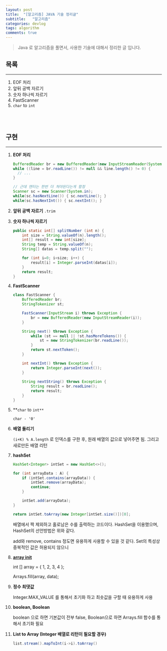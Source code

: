 ```yaml
---
layout: post
title:  "[알고리즘] JAVA 기술 정리글"
subtitle:   "알고리즘"
categories: devlog
tags: algorithm
comments: true
---
```


> Java 로 알고리즘을 풀면서, 사용한 기술에 대해서 정리한 글 입니다.

## 목록

---

1. EOF 처리
2. 앞뒤 공백 자르기
3. 숫자 하나씩 자르기
4. FastScanner
5. `char` to `int`

<br/>

<br/>

## 구현

---

1. **EOF 처리**

   ```java
   BufferedReader br = new BufferedReader(new InputStreamReader(System.in));
   while ((line = br.readLine()) != null && line.length() != 0) {
     // ...
   }
   
   // 근데 엔터는 한번 더 쳐야된다는게 함정
   Scanner sc = new Scanner(System.in);
   while(sc.hasNextLine()) { sc.nextLine(); }
   while(sc.hasNextInt()) { sc.nextInt(); }
   ```

2. **앞뒤 공백 자르기** `.trim`

3. **숫자 하나씩 자르기**

   ```java
   public static int[] splitNumber (int n) {
       int size = String.valueOf(n).length();
       int[] result = new int[size];
       String temp = String.valueOf(n);
       String[] datas = temp.split("");
   
       for (int i=0; i<size; i++) {
           result[i] = Integer.parseInt(datas[i]);
       }
       return result;
   }
   ```

4. **FastScanner**

   ```java
   class FastScanner {
       BufferedReader br;
       StringTokenizer st;
   
       FastScanner(InputStream i) throws Exception {
           br = new BufferedReader(new InputStreamReader(i));
       }
   
       String next() throws Exception {
           while (st == null || !st.hasMoreTokens()) {
               st = new StringTokenizer(br.readLine());
           }
           return st.nextToken();
       }
   
       int nextInt() throws Exception {
           return Integer.parseInt(next());
       }
       
       String nextString() throws Exception {
           String result = br.readLine();
           return result;
       }
   }
   ```

5. **`char` to `int**`

   `char - '0'`

6. **배열 돌리기**

   `(i+K) % A.length` 로 인덱스를 구한 후, 원래 배열의 값으로 넣어주면 됨. 그리고 새로만든 배열 리턴

7. **hashSet**

   ```java
   HashSet<Integer> intSet = new HashSet<>();
   
   for (int arrayData : A) {
       if (intSet.contains(arrayData)) {
           intSet.remove(arrayData);
           continue;
       }
   
       intSet.add(arrayData);
   }
   
   return intSet.toArray(new Integer[intSet.size()])[0];
   ```

   배열에서 짝 제외하고 홀로남은 수를 출력하는 코드이다. HashSet을 이용했으며, HashSet의 선언방법은 위와 같다.

   add와 remove, contains 정도면 유용하게 사용할 수 있을 것 같다. Set의 특성상 중복적인 값은 허용되지 않으니

8. [**array init**](https://programmingsummaries.tistory.com/28)

   int [] array = { 1, 2, 3, 4 };

   Arrays.fill(array, data);

9. **정수 최댓값**

   Integer.MAX_VALUE 를 통해서 초기화 하고 최솟값을 구할 때 유용하게 사용

10. **boolean, Boolean**

    boolean 으로 하면 기본값이 전부 false, Boolean으로 하면 Arrays.fill 함수를 통해서 초기화 필요

11. **List to Array (Integer 배열로 리턴이 필요할 경우)**

    ```java
    list.stream().mapToInt(i->i).toArray()
    ```























